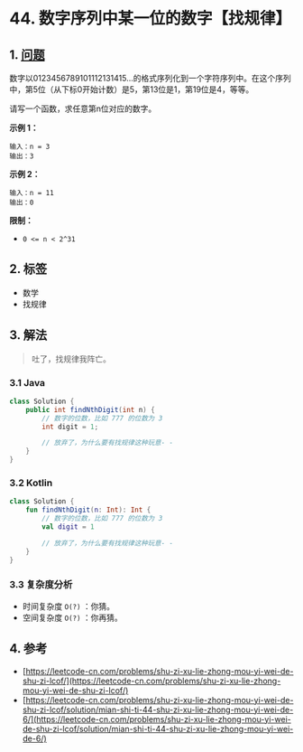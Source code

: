 # 44. 数字序列中某一位的数字【找规律】

## 1. [问题](https://leetcode-cn.com/problems/shu-zi-xu-lie-zhong-mou-yi-wei-de-shu-zi-lcof/)

数字以0123456789101112131415…的格式序列化到一个字符序列中。在这个序列中，第5位（从下标0开始计数）是5，第13位是1，第19位是4，等等。

请写一个函数，求任意第n位对应的数字。

**示例 1：**

```
输入：n = 3
输出：3
```

**示例 2：**

```
输入：n = 11
输出：0
```

**限制：**

* `0 <= n < 2^31`

## 2. 标签

* 数学
* 找规律

## 3. 解法

> 吐了，找规律我阵亡。

### 3.1 Java

```java
class Solution {
    public int findNthDigit(int n) {
        // 数字的位数，比如 777 的位数为 3
        int digit = 1;

        // 放弃了，为什么要有找规律这种玩意- -
    }
}
```

### 3.2 Kotlin

```kotlin
class Solution {
    fun findNthDigit(n: Int): Int {
        // 数字的位数，比如 777 的位数为 3
        val digit = 1

        // 放弃了，为什么要有找规律这种玩意- -
    }
}
```

### 3.3 复杂度分析

* 时间复杂度 `O(?)` ：你猜。
* 空间复杂度 `O(?)` ：你再猜。

## 4. 参考

* [https://leetcode-cn.com/problems/shu-zi-xu-lie-zhong-mou-yi-wei-de-shu-zi-lcof/](https://leetcode-cn.com/problems/shu-zi-xu-lie-zhong-mou-yi-wei-de-shu-zi-lcof/)
* [https://leetcode-cn.com/problems/shu-zi-xu-lie-zhong-mou-yi-wei-de-shu-zi-lcof/solution/mian-shi-ti-44-shu-zi-xu-lie-zhong-mou-yi-wei-de-6/](https://leetcode-cn.com/problems/shu-zi-xu-lie-zhong-mou-yi-wei-de-shu-zi-lcof/solution/mian-shi-ti-44-shu-zi-xu-lie-zhong-mou-yi-wei-de-6/)
